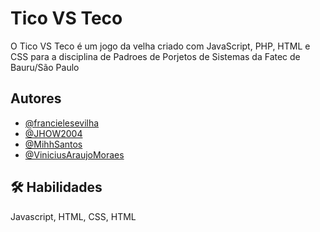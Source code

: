 
# Tico VS Teco

O Tico VS Teco é um jogo da velha criado com JavaScript, PHP, HTML e CSS para a disciplina de Padroes de Porjetos de Sistemas da Fatec de Bauru/São Paulo




## Autores

- [@francielesevilha](https://github.com/francielesevilha)
- [@JHOW2004](https://github.com/JHOW2004)
- [@MihhSantos](https://github.com/MihhSantos)
- [@ViniciusAraujoMoraes](https://github.com/ViniciusAraujoMoraes)




## 🛠 Habilidades
Javascript, HTML, CSS, HTML


